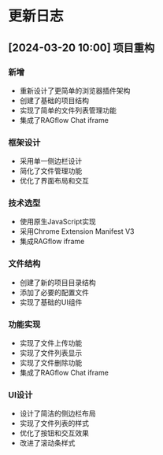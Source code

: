 # 更新日志

## [2024-03-20 10:00] 项目重构
### 新增
- 重新设计了更简单的浏览器插件架构
- 创建了基础的项目结构
- 实现了简单的文件列表管理功能
- 集成了RAGflow Chat iframe

### 框架设计
- 采用单一侧边栏设计
- 简化了文件管理功能
- 优化了界面布局和交互

### 技术选型
- 使用原生JavaScript实现
- 采用Chrome Extension Manifest V3
- 集成RAGflow iframe

### 文件结构
- 创建了新的项目目录结构
- 添加了必要的配置文件
- 实现了基础的UI组件

### 功能实现
- 实现了文件上传功能
- 实现了文件列表显示
- 实现了文件删除功能
- 集成了RAGflow Chat iframe

### UI设计
- 设计了简洁的侧边栏布局
- 实现了文件列表的样式
- 优化了按钮和交互效果
- 改进了滚动条样式 